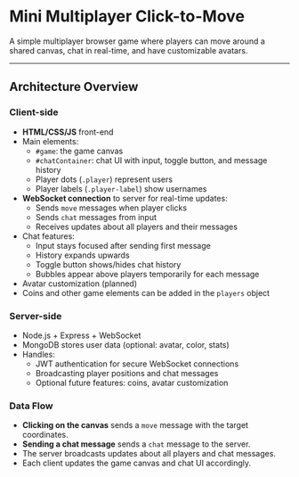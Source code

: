 # Mini Multiplayer Click-to-Move

A simple multiplayer browser game where players can move around a shared canvas, chat in real-time, and have customizable avatars.

---

## Architecture Overview

### Client-side

- **HTML/CSS/JS** front-end
- Main elements:
  - `#game`: the game canvas
  - `#chatContainer`: chat UI with input, toggle button, and message history
  - Player dots (`.player`) represent users
  - Player labels (`.player-label`) show usernames
- **WebSocket connection** to server for real-time updates:
  - Sends `move` messages when player clicks
  - Sends `chat` messages from input
  - Receives updates about all players and their messages
- Chat features:
  - Input stays focused after sending first message
  - History expands upwards
  - Toggle button shows/hides chat history
  - Bubbles appear above players temporarily for each message
- Avatar customization (planned)
- Coins and other game elements can be added in the `players` object

### Server-side

- Node.js + Express + WebSocket
- MongoDB stores user data (optional: avatar, color, stats)
- Handles:
  - JWT authentication for secure WebSocket connections
  - Broadcasting player positions and chat messages
  - Optional future features: coins, avatar customization

### Data Flow

- **Clicking on the canvas** sends a `move` message with the target coordinates.
- **Sending a chat message** sends a `chat` message to the server.
- The server broadcasts updates about all players and chat messages.
- Each client updates the game canvas and chat UI accordingly.
